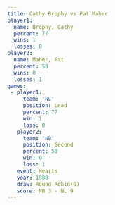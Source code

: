 ```yaml
---
title: Cathy Brophy vs Pat Maher
player1:             
  name: Brophy, Cathy
  percent: 77        
  wins: 1            
  losses: 0          
player2:             
  name: Maher, Pat   
  percent: 58        
  wins: 0            
  losses: 1          
games:
 - player1:        
     team: 'NL'    
     position: Lead
     percent: 77   
     win: 1        
     loss: 0       
   player2:          
     team: 'NB'      
     position: Second
     percent: 58     
     win: 0          
     loss: 1         
   event: Hearts       
   year: 1988          
   draw: Round Robin(6)
   score: NB 3 - NL 9  
---
```

